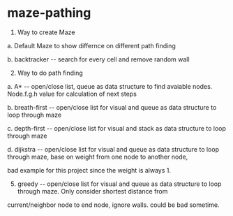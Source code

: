 # maze-pathing

1. Way to create Maze
  
  a. Default Maze to show differnce on different path finding
  
  b. backtracker -- search for every cell and remove random wall
  
  
  
  

2. Way to do path finding

 a. A*  -- open/close list, queue as data structure to find avaiable nodes. Node.f.g.h value for calculation of next steps
 
 b. breath-first --  open/close list for visual and queue as data structure to loop through maze
 
 c. depth-first -- open/close list for visual and stack as data structure to loop through maze
 
 d. dijkstra -- open/close list for visual and queue as data structure to loop through maze, base on weight from one node to another node, 

bad example for this project since the weight is always 1.

 5. greedy --  open/close list for visual and queue as data structure to loop through maze. Only consider shortest distance from 
 
 current/neighbor node to end node, ignore walls. could be bad sometime.
 
